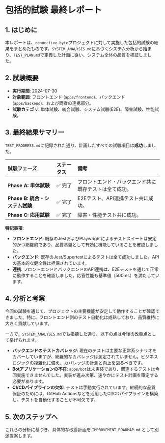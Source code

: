 # 包括的試験 最終レポート

## 1. はじめに

本レポートは、`connective-byte`プロジェクトに対して実施した包括的試験の結果をまとめたものです。`SYSTEM_ANALYSIS.md`に基づくシステム分析から始まり、`TEST_PLAN.md`で定義した計画に従い、システム全体の品質を検証しました。

## 2. 試験概要

- **実行期間**: 2024-07-30
- **対象範囲**: フロントエンド (`apps/frontend`)、バックエンド (`apps/backend`)、および両者の連携部分。
- **試験カテゴリ**: 単体試験、統合試験、システム試験(E2E)、障害試験、性能試験。

## 3. 最終結果サマリー

`TEST_PROGRESS.md`に記録された通り、計画したすべての試験項目は**成功**しました。

| 試験フェーズ | ステータス | 備考 |
| :--- | :--- | :--- |
| **Phase A: 単体試験** | ✅ 完了 | フロントエンド・バックエンド共に既存テストは全て成功。 |
| **Phase B: 統合・システム試験** | ✅ 完了 | E2Eテスト、API連携テスト共に成功。 |
| **Phase C: 応用試験** | ✅ 完了 | 障害・性能テスト共に成功。 |

**特記事項:**
- **フロントエンド**: 既存のJestおよびPlaywrightによるテストスイートは安定的かつ網羅的であり、品質基盤として有効に機能していることを確認しました。
- **バックエンド**: 既存のJest/Supertestによるテストは全て成功しました。APIの基本的な健全性は担保されています。
- **連携**: フロントエンドとバックエンドのAPI連携は、E2Eテストを通じて正常に動作することを確認しました。応答性能も基準値（500ms）を満たしています。

## 4. 分析と考察

今回の試験を通じて、プロジェクトの主要機能が安定して動作することが確認できました。特に、フロントエンド側のテスト自動化は成熟しており、品質維持に大きく貢献しています。

一方で、`SYSTEM_ANALYSIS.md`でも指摘した通り、以下の点は今後の改善点として挙げられます。

- **バックエンドのテストカバレッジ**: 現在のテストは主要な正常系シナリオをカバーしていますが、網羅的なカバレッジは測定されていません。ビジネスロジックの複雑化に備え、カバレッジの計測と向上を図るべきです。
- **Botアプリケーションの不在**: `apps/bot`は未実装であり、関連するテストは今回実施できませんでした。実装が進み次第、速やかにテスト計画を策定する必要があります。
- **CI/CDパイプラインの欠如**: テストは手動実行されています。継続的な品質保証のためには、GitHub Actionsなどを活用したCI/CDパイプラインを構築し、テストを自動化することが不可欠です。

## 5. 次のステップへ

これらの分析に基づき、具体的な改善計画を `IMPROVEMENT_ROADMAP.md` として別途提案します。

